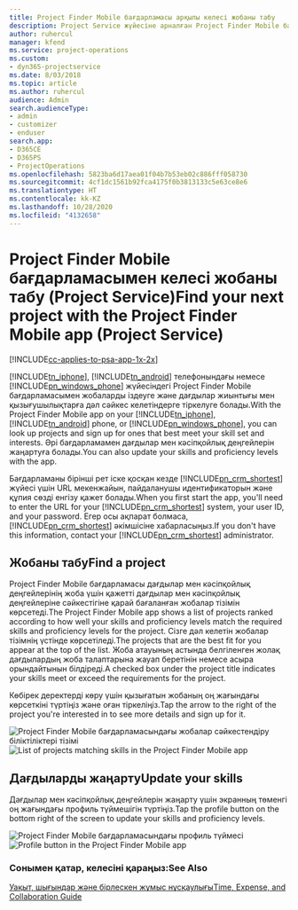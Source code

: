 ```yaml
---
title: Project Finder Mobile бағдарламасы арқылы келесі жобаны табу
description: Project Service жүйесіне арналған Project Finder Mobile бағдарламасымен келесі жобаны табу жолы
author: ruhercul
manager: kfend
ms.service: project-operations
ms.custom:
- dyn365-projectservice
ms.date: 8/03/2018
ms.topic: article
ms.author: ruhercul
audience: Admin
search.audienceType:
- admin
- customizer
- enduser
search.app:
- D365CE
- D365PS
- ProjectOperations
ms.openlocfilehash: 5823ba6d17aea01f04b7b53eb02c886fff058730
ms.sourcegitcommit: 4cf1dc1561b92fca4175f0b3813133c5e63ce8e6
ms.translationtype: HT
ms.contentlocale: kk-KZ
ms.lasthandoff: 10/28/2020
ms.locfileid: "4132658"
---
```

# <a name="find-your-next-project-with-the-project-finder-mobile-app-project-service"></a><span data-ttu-id="12879-103">Project Finder Mobile бағдарламасымен келесі жобаны табу (Project Service)</span><span class="sxs-lookup"><span data-stu-id="12879-103">Find your next project with the Project Finder Mobile app (Project Service)</span></span>

[!INCLUDE[cc-applies-to-psa-app-1x-2x](../includes/cc-applies-to-psa-app-1x-2x.md)]

<span data-ttu-id="12879-104">[!INCLUDE[tn_iphone](../includes/tn-iphone.md)], [!INCLUDE[tn_android](../includes/tn-android.md)] телефонындағы немесе [!INCLUDE[pn_windows_phone](../includes/pn-windows-phone.md)] жүйесіндегі Project Finder Mobile бағдарламасымен жобаларды іздеуге және дағдылар жиынтығы мен қызығушылықтарға дәл сәйкес келетіндерге тіркелуге болады.</span><span class="sxs-lookup"><span data-stu-id="12879-104">With the Project Finder Mobile app on your [!INCLUDE[tn_iphone](../includes/tn-iphone.md)], [!INCLUDE[tn_android](../includes/tn-android.md)] phone, or [!INCLUDE[pn_windows_phone](../includes/pn-windows-phone.md)], you can look up projects and sign up for ones that best meet your skill set and interests.</span></span> <span data-ttu-id="12879-105">Әрі бағдарламамен дағдылар мен кәсіпқойлық деңгейлерін жаңартуға болады.</span><span class="sxs-lookup"><span data-stu-id="12879-105">You can also update your skills and proficiency levels with the app.</span></span>  
  
 <span data-ttu-id="12879-106">Бағдарламаны бірінші рет іске қосқан кезде [!INCLUDE[pn_crm_shortest](../includes/pn-crm-shortest.md)] жүйесі үшін URL мекенжайын, пайдаланушы идентификаторын және құпия сөзді енгізу қажет болады.</span><span class="sxs-lookup"><span data-stu-id="12879-106">When you first start the app, you'll need to enter the URL for your [!INCLUDE[pn_crm_shortest](../includes/pn-crm-shortest.md)] system, your user ID, and your password.</span></span> <span data-ttu-id="12879-107">Егер осы ақпарат болмаса, [!INCLUDE[pn_crm_shortest](../includes/pn-crm-shortest.md)] әкімшісіне хабарласыңыз.</span><span class="sxs-lookup"><span data-stu-id="12879-107">If you don't have this information,  contact your [!INCLUDE[pn_crm_shortest](../includes/pn-crm-shortest.md)] administrator.</span></span>  
  
## <a name="find-a-project"></a><span data-ttu-id="12879-108">Жобаны табу</span><span class="sxs-lookup"><span data-stu-id="12879-108">Find a project</span></span>  
 <span data-ttu-id="12879-109">Project Finder Mobile бағдарламасы дағдылар мен кәсіпқойлық деңгейлерінің жоба үшін қажетті дағдылар мен кәсіпқойлық деңгейлеріне сәйкестігіне қарай бағаланған жобалар тізімін көрсетеді.</span><span class="sxs-lookup"><span data-stu-id="12879-109">The Project Finder Mobile app shows a list of projects ranked according to how well your skills and proficiency levels match the required skills and proficiency levels for the project.</span></span> <span data-ttu-id="12879-110">Сізге дәл келетін жобалар тізімнің үстінде көрсетіледі.</span><span class="sxs-lookup"><span data-stu-id="12879-110">The projects that are the best fit for you appear at the top of the list.</span></span> <span data-ttu-id="12879-111">Жоба атауының астында белгіленген жолақ дағдылардың жоба талаптарына жауап беретінін немесе асыра орындайтынын білдіреді.</span><span class="sxs-lookup"><span data-stu-id="12879-111">A checked box under the project title indicates your skills meet or exceed the requirements for the project.</span></span>  
  
 <span data-ttu-id="12879-112">Көбірек деректерді көру үшін қызығатын жобаның оң жағындағы көрсеткіні түртіңіз және оған тіркеліңіз.</span><span class="sxs-lookup"><span data-stu-id="12879-112">Tap the arrow to the right of the project you're interested in to see more details and sign up for it.</span></span>  
  
 <span data-ttu-id="12879-113">![Project Finder Mobile бағдарламасындағы жобалар сәйкестендіру біліктіліктері тізімі](../psa/media/project-service-project-finder-list.png "Project Finder Mobile бағдарламасындағы жобалар сәйкестендіру біліктіліктері тізімі")</span><span class="sxs-lookup"><span data-stu-id="12879-113">![List of projects matching skills in the Project Finder Mobile app](../psa/media/project-service-project-finder-list.png "List of projects matching skills in the Project Finder Mobile app")</span></span>  
  
## <a name="update-your-skills"></a><span data-ttu-id="12879-114">Дағдыларды жаңарту</span><span class="sxs-lookup"><span data-stu-id="12879-114">Update your skills</span></span>  
 <span data-ttu-id="12879-115">Дағдылар мен кәсіпқойлық деңгейлерін жаңарту үшін экранның төменгі оң жағындағы профиль түймешігін түртіңіз.</span><span class="sxs-lookup"><span data-stu-id="12879-115">Tap the profile button on the bottom right of the screen to update your skills and proficiency levels.</span></span>  
  
 <span data-ttu-id="12879-116">![Project Finder Mobile бағдарламасындағы профиль түймесі](../psa/media/project-service-project-finder-profile.png "Project Finder Mobile бағдарламасындағы профиль түймесі")</span><span class="sxs-lookup"><span data-stu-id="12879-116">![Profile button in the Project Finder Mobile app](../psa/media/project-service-project-finder-profile.png "Profile button in the Project Finder Mobile app")</span></span>  
  
### <a name="see-also"></a><span data-ttu-id="12879-117">Сонымен қатар, келесіні қараңыз:</span><span class="sxs-lookup"><span data-stu-id="12879-117">See Also</span></span>  
 [<span data-ttu-id="12879-118">Уақыт, шығындар және бірлескен жұмыс нұсқаулығы</span><span class="sxs-lookup"><span data-stu-id="12879-118">Time, Expense, and Collaboration Guide</span></span>](../psa/time-expense-collaboration-guide.md)
